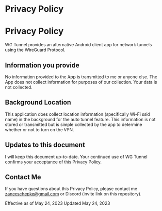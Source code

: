 # Privacy Policy

Privacy Policy
==============

WG Tunnel provides an alternative Android client app for network tunnels using the WireGuard Protocol.

Information you provide
-----------------------

No information provided to the App is transmitted to me or anyone else.
The App does not collect information for purposes of our collection. Your
data is not collected.

Background Location
------------------------

This application does collect location information (specifically Wi-Fi ssid name) in the background
for the auto tunnel feature. This information is not stored or transmitted but is simple collected
by the app to determine whether or not to turn on the VPN.

Updates to this document
------------------------

I will keep this document up-to-date. Your continued use of WG Tunnel confirms
your acceptance of this Privacy Policy.

Contact Me
----------

If you have questions about this Privacy Policy, please contact me
zanecschepke@gmail.com or Discord (invite link on this repository).


Effective as of May 24, 2023
Updated May 24, 2023